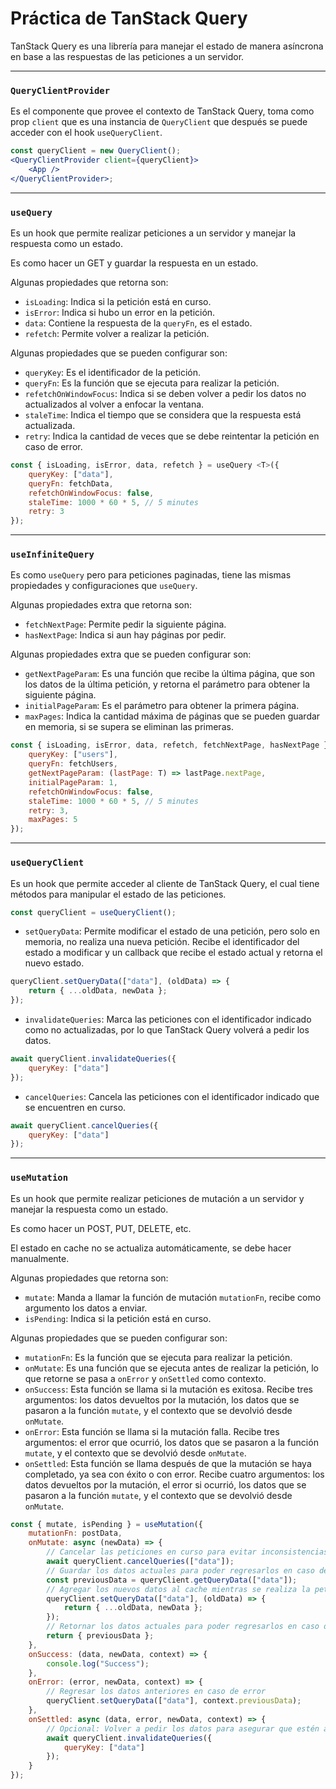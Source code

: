 # Práctica de TanStack Query

TanStack Query es una librería para manejar el estado de manera asíncrona en base a las respuestas de las peticiones a un
servidor.

<hr/>

### `QueryClientProvider`

Es el componente que provee el contexto de TanStack Query, toma como prop `client` que es una instancia de `QueryClient`
que después se puede acceder con el hook `useQueryClient`.

```jsx
const queryClient = new QueryClient();
<QueryClientProvider client={queryClient}>
    <App />
</QueryClientProvider>;
```

<hr/>

### `useQuery`

Es un hook que permite realizar peticiones a un servidor y manejar la respuesta como un estado.

Es como hacer un GET y guardar la respuesta en un estado.

Algunas propiedades que retorna son:

* `isLoading`: Indica si la petición está en curso.
* `isError`: Indica si hubo un error en la petición.
* `data`: Contiene la respuesta de la `queryFn`, es el estado.
* `refetch`: Permite volver a realizar la petición.

Algunas propiedades que se pueden configurar son:

* `queryKey`: Es el identificador de la petición.
* `queryFn`: Es la función que se ejecuta para realizar la petición.
* `refetchOnWindowFocus`: Indica si se deben volver a pedir los datos no actualizados al volver a enfocar la ventana.
* `staleTime`: Indica el tiempo que se considera que la respuesta está actualizada.
* `retry`: Indica la cantidad de veces que se debe reintentar la petición en caso de error.

```jsx
const { isLoading, isError, data, refetch } = useQuery <T>({
    queryKey: ["data"],
    queryFn: fetchData,
    refetchOnWindowFocus: false,
    staleTime: 1000 * 60 * 5, // 5 minutes
    retry: 3
});
```

<hr/>

### `useInfiniteQuery`

Es como `useQuery` pero para peticiones paginadas, tiene las mismas propiedades y configuraciones que `useQuery`.

Algunas propiedades extra que retorna son:

* `fetchNextPage`: Permite pedir la siguiente página.
* `hasNextPage`: Indica si aun hay páginas por pedir.

Algunas propiedades extra que se pueden configurar son:

* `getNextPageParam`: Es una función que recibe la última página, que son los datos de la última petición, y retorna el
  parámetro para obtener la siguiente página.
* `initialPageParam`: Es el parámetro para obtener la primera página.
* `maxPages`: Indica la cantidad máxima de páginas que se pueden guardar en memoria, si se supera se eliminan las
  primeras.

```jsx
const { isLoading, isError, data, refetch, fetchNextPage, hasNextPage } = useInfiniteQuery<T>({
    queryKey: ["users"],
    queryFn: fetchUsers,
    getNextPageParam: (lastPage: T) => lastPage.nextPage,
    initialPageParam: 1,
    refetchOnWindowFocus: false,
    staleTime: 1000 * 60 * 5, // 5 minutes
    retry: 3,
    maxPages: 5
});
```

<hr/>

### `useQueryClient`

Es un hook que permite acceder al cliente de TanStack Query, el cual tiene métodos para manipular el estado de las
peticiones.

```jsx
const queryClient = useQueryClient();
```

* `setQueryData`: Permite modificar el estado de una petición, pero solo en memoria, no realiza una nueva petición.
  Recibe
  el identificador del estado a modificar y un callback que recibe el estado actual y retorna el nuevo estado.

```jsx
queryClient.setQueryData(["data"], (oldData) => {
    return { ...oldData, newData };
});
```

* `invalidateQueries`: Marca las peticiones con el identificador indicado como no actualizadas, por lo que TanStack Query
  volverá a pedir los datos.

```jsx
await queryClient.invalidateQueries({
    queryKey: ["data"]
});
```

* `cancelQueries`: Cancela las peticiones con el identificador indicado que se encuentren en curso.

```jsx
await queryClient.cancelQueries({
    queryKey: ["data"]
});
```

<hr/>

### `useMutation`

Es un hook que permite realizar peticiones de mutación a un servidor y manejar la respuesta como un estado.

Es como hacer un POST, PUT, DELETE, etc.

El estado en cache no se actualiza automáticamente, se debe hacer manualmente.

Algunas propiedades que retorna son:

* `mutate`: Manda a llamar la función de mutación `mutationFn`, recibe como argumento los datos a enviar.
* `isPending`: Indica si la petición está en curso.

Algunas propiedades que se pueden configurar son:

* `mutationFn`: Es la función que se ejecuta para realizar la petición.
* `onMutate`: Es una función que se ejecuta antes de realizar la petición, lo que retorne se pasa a `onError` y
  `onSettled` como contexto.
* `onSuccess`: Esta función se llama si la mutación es exitosa. Recibe tres argumentos: los datos devueltos por la
  mutación, los datos que se pasaron a la función `mutate`, y el contexto que se devolvió desde `onMutate`.
* `onError`: Esta función se llama si la mutación falla. Recibe tres argumentos: el error que ocurrió, los datos que se pasaron a la función `mutate`, y el contexto que se devolvió desde `onMutate`.
* `onSettled`: Esta función se llama después de que la mutación se haya completado, ya sea con éxito o con error. Recibe cuatro argumentos: los datos devueltos por la mutación, el error si ocurrió, los datos que se pasaron a la función `mutate`, y el contexto que se devolvió desde `onMutate`.

```jsx 
const { mutate, isPending } = useMutation({
    mutationFn: postData,
    onMutate: async (newData) => {
        // Cancelar las peticiones en curso para evitar inconsistencias
        await queryClient.cancelQueries(["data"]);
        // Guardar los datos actuales para poder regresarlos en caso de error
        const previousData = queryClient.getQueryData(["data"]);
        // Agregar los nuevos datos al cache mientras se realiza la petición
        queryClient.setQueryData(["data"], (oldData) => {
            return { ...oldData, newData };
        });
        // Retornar los datos actuales para poder regresarlos en caso de error
        return { previousData };
    },
    onSuccess: (data, newData, context) => {
        console.log("Success");
    },
    onError: (error, newData, context) => {
        // Regresar los datos anteriores en caso de error
        queryClient.setQueryData(["data"], context.previousData);
    },
    onSettled: async (data, error, newData, context) => {
        // Opcional: Volver a pedir los datos para asegurar que estén actualizados
        await queryClient.invalidateQueries({
            queryKey: ["data"]
        });
    }
});
```
